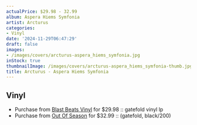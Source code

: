 ```yaml
---
actualPrice: $29.98 - 32.99
album: Aspera Hiems Symfonia
artist: Arcturus
categories:
- Vinyl
date: '2024-11-29T06:47:29'
draft: false
images:
- /images/covers/arcturus-aspera_hiems_symfonia.jpg
inStock: true
thumbnailImage: /images/covers/arcturus-aspera_hiems_symfonia-thumb.jpg
title: Arcturus - Aspera Hiems Symfonia
---
```


## Vinyl
* Purchase from [Blast Beats Vinyl](https://blastbeatsvinyl.com/products/arcturus-aspera-hiems-symfonia-gatefold-vinyl-lp) for $29.98 :: gatefold vinyl lp
* Purchase from [Out Of Season](https://www.outofseasonlabel.com/products/arcturus-aspera-hiems-symfonia-vinyl-lp-gatefold-black-200) for $32.99 :: (gatefold, black/200)
